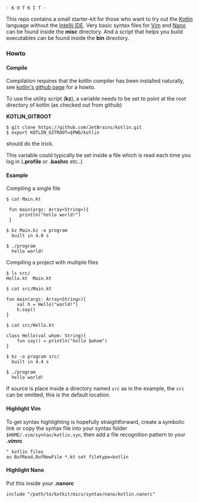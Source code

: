 
    · K O T K I T ·


This repo contains a small starter-kit for those who want to try out
the [Kotlin][1] language without the [Intellij IDE][2].
Very basic syntax files for [Vim][3] and [Nano][4] can be
found inside the **misc** directory. And a script that helps you
build executables can be found inside the **bin** directory.


### Howto

#### Compile

Compilation requires that the kotlin compiler has been installed
naturally, see [kotlin's github page][5] for a howto.

To use the utility script (**kz**), a variable needs to be set
to point at the root directory of kotlin (as checked out from github)

**KOTLIN_GITROOT**
    
    $ git clone https://github.com/JetBrains/kotlin.git
    $ export KOTLIN_GITROOT=$PWD/kotlin

should do the trick.

This variable could typically be set inside a file which is read each
time you log in (**.profile** or **.bashrc** etc..)

#### Example

Compiling a single file

    $ cat Main.kt

     fun main(args: Array<String>){
         println("hello world!")
     }

    $ kz Main.kz -o program
      built in 4.0 s

    $ ./program
      hello world!


Compiling a project with multiple files

    $ ls src/
    Hello.kt  Main.kt

    $ cat src/Main.kt

    fun main(args: Array<String>){
        val h = Hello("world!")
        h.say()
    }

    $ cat src/Hello.kt

    class Hello(val whom: String){
        fun say() = println("hello $whom")
    }

    $ kz -o program src/
      built in 4.4 s

    $ ./program
      hello world!

If source is place inside a directory named `src` as in the example,
the `src` can be omitted, this is the default location.


#### Highlight Vim

To get syntax highlighting is hopefully straightforward,
create a symbolic link or copy the syntax file into your
syntax folder `$HOME/.vim/syntax/kotlin.syn`, then add a
file recognition pattern to your **.vimrc**

    " kotlin files
    au BufRead,BufNewFile *.kt set filetype=kotlin


#### Highlight Nano

Put this inside your **.nanorc**

    include "/path/to/kotkit/mics/syntax/nano/kotlin.nanorc"


[1]: http://confluence.jetbrains.net/display/Kotlin/Welcome "Kotlin homepage"
[2]: http://www.jetbrains.com/idea/ "Intellij homepage"
[3]: http://vim.org  "Vim homepage"
[4]: http://www.nano-editor.org/ "Nano homepage"
[5]: https://github.com/JetBrains/kotlin "Kotlin on github"
